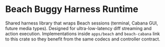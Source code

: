 # Beach Buggy Harness Runtime

Shared harness library that wraps Beach sessions (terminal, Cabana GUI, future media types). Designed for ultra-low-latency diff streaming and action execution. Implementations inside `apps/beach` and `beach-cabana` link to this crate so they benefit from the same codecs and controller contract.

